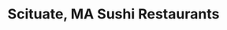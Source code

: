 ---
layout: city
title: Scituate, MA Sushi Restaurants
permalink: /massachusetts/scituate/
stateAbbr: MA
stateName: Massachusetts
cityName: Scituate
---